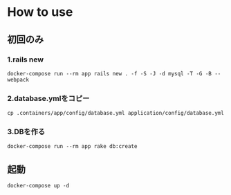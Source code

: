 # How to use

## 初回のみ
### 1.rails new
```
docker-compose run --rm app rails new . -f -S -J -d mysql -T -G -B --webpack
```

### 2.database.ymlをコピー
```
cp .containers/app/config/database.yml application/config/database.yml
```

### 3.DBを作る
```
docker-compose run --rm app rake db:create
```

## 起動
```
docker-compose up -d
```
